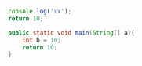 ```javascript
  console.log('xx');
  return 10;
```

```java
  public static void main(String[] a){
      int b = 10;
      return 10;
  }
```
